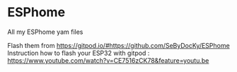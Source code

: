 # ESPhome
All my ESPhome yam files

Flash them from https://gitpod.io/#https://github.com/SeByDocKy/ESPhome
Instruction how to flash your ESP32 with gitpod : https://www.youtube.com/watch?v=CE7516zCK78&feature=youtu.be

